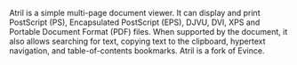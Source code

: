 Atril is a simple multi-page document viewer. It can display and print PostScript (PS), Encapsulated PostScript (EPS), DJVU, DVI, XPS and Portable Document Format (PDF) files. When supported by the document, it also allows searching for text, copying text to the clipboard, hypertext navigation, and table-of-contents bookmarks. Atril is a fork of Evince.
